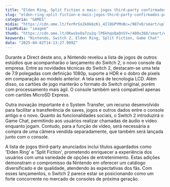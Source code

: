 ```yaml
---
title: "Elden Ring, Split Fiction e mais: jogos third-party confirmados para o Switch 2"
slug: "elden-ring-split-fiction-e-mais-jogos-third-party-confirmados-para-o-switch-2"
categoria: "GAMES"
midia: "https://cdn.ome.lt/ferRrSo2k8k6zKi_4IlOGPYMnBc=/987x0/smart/uploads/conteudo/fotos/OMELETE_CAPA_-_2025-04-02T104324.980.png"
tipoMidia: "imagem"
thumb: "https://cdn.ome.lt/OKwsbxOa7zu2q-lP6khqoQaOnSY=/480x360/smart/extras/conteudos/omelete_THUMB_-_2025-04-02T104300.899.png"
keywords: "Nintendo, Switch 2, Elden Ring, Split Fiction, Game Chat"
data: "2025-04-02T14:13:27.909Z"
---
```


Durante a Direct deste ano, a Nintendo revelou a lista de jogos de outros estúdios que acompanharão o lançamento do Switch 2, o novo console da empresa. Entre as novidades técnicas do Switch 2, destacam-se uma tela de 7.9 polegadas com definição 1080p, suporte a HDR e o dobro de pixels em comparação ao modelo anterior. A tela será de tecnologia LCD. Além disso, os cartões de jogo manterão o formato do Switch original, porém com processamento mais ágil. O console também será compatível apenas com cartões MicroSD Express.

Outra inovação importante é o System Transfer, um recurso desenvolvido para facilitar a transferência de saves, jogos e outros dados entre o console antigo e o novo. Quanto às funcionalidades sociais, o Switch 2 introduzirá o Game Chat, permitindo aos usuários realizar chamadas de áudio e vídeo enquanto jogam. Contudo, para a função de vídeo, será necessária a compra de uma câmera vendida separadamente, que também será lançada junto com o console.

A lista de jogos third-party anunciados inclui títulos aguardados como 'Elden Ring' e 'Split Fiction', prometendo enriquecer a experiência dos usuários com uma variedade de opções de entretenimento. Estas adições demonstram o compromisso da Nintendo em oferecer um catálogo diversificado e de qualidade, atendendo às expectativas dos fãs. Com esses lançamentos, o Switch 2 parece estar se posicionando como um forte concorrente no mercado de consoles de próxima geração.